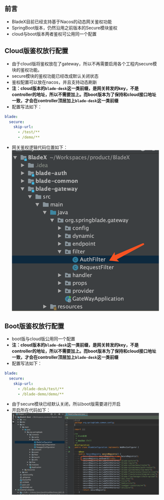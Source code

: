 ## 前言
* BladeX目前已经支持基于Nacos的动态网关鉴权功能
* SpringBoot版本，仍然沿用之前版本的Secure模块鉴权
* cloud与boot版本两者鉴权可公用同一个配置

## Cloud版鉴权放行配置
* 由于cloud版将鉴权放在了gateway，所以不再需要启用各个工程内secure模块的鉴权功能。
* secure模块的鉴权功能已经改成默认关闭状态
* 鉴权配置可以放在nacos，并且支持动态刷新
* **注：cloud版本的`blade-desk`这一类前缀，是网关转发的key，不是controller的地址，所以不需要加上。而boot版本为了保持和cloud接口地址一致，才会在controller顶层加上`blade-desk`这一类前缀**
* 配置写法如下：
~~~yaml
blade:
  secure:
    skip-url:
      - /test/**
      - /demo/**
~~~
* 网关鉴权逻辑代码位置如下：
![](../../images/screenshot_1566144596102.png)

## Boot版鉴权放行配置
* boot版与cloud版公用同一个配置
* **注：cloud版本的`blade-desk`这一类前缀，是网关转发的key，不是controller的地址，所以不需要加上。而boot版本为了保持和cloud接口地址一致，才会在controller顶层加上`blade-desk`这一类前缀**
* 配置写法如下：
~~~yaml
blade:
  secure:
    skip-url:
      - /blade-desk/test/**
      - /blade-demo/demo/**
~~~
* 由于secure模块已经默认关闭，所以boot版需要进行开启
* 开启所在代码如下：
![](../../images/screenshot_1566144671043.png)

